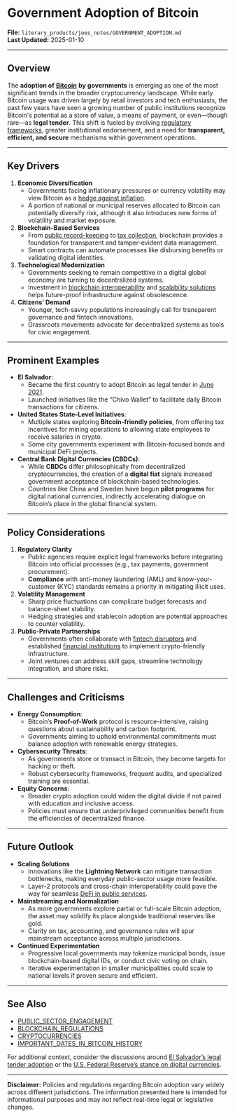 # Government Adoption of Bitcoin

**File:** `literary_products/joes_notes/GOVERNMENT_ADOPTION.md`\
**Last Updated:** 2025-01-10

***

## Overview

The **adoption of** [**Bitcoin**](../crypto_economics/bitcoin.md) **by governments** is emerging as one of the most significant trends in the broader cryptocurrency landscape. While early Bitcoin usage was driven largely by retail investors and tech enthusiasts, the past few years have seen a growing number of public institutions recognize Bitcoin's potential as a store of value, a means of payment, or even—though rare—as **legal tender**. This shift is fueled by evolving [regulatory frameworks](../governance/regulatory_frameworks.md), greater institutional endorsement, and a need for **transparent, efficient, and secure** mechanisms within government operations.

***

## Key Drivers

1. **Economic Diversification**
   * Governments facing inflationary pressures or currency volatility may view Bitcoin as a [hedge against inflation](../SPECULATIVE_ASSETS.md#inflation-hedge).
   * A portion of national or municipal reserves allocated to Bitcoin can potentially diversify risk, although it also introduces new forms of volatility and market exposure.
2. **Blockchain-Based Services**
   * From [public record-keeping](public_services.md#record-keeping) to [tax collection](../AI/governance_models.md#tax-collection-reform), blockchain provides a foundation for transparent and tamper-evident data management.
   * Smart contracts can automate processes like disbursing benefits or validating digital identities.
3. **Technological Modernization**
   * Governments seeking to remain competitive in a digital global economy are turning to decentralized systems.
   * Investment in [blockchain interoperability](../BLOCKCHAIN_INTEROPERABILITY.md) and [scalability solutions](../BLOCKCHAIN_SCALABILITY.md) helps future-proof infrastructure against obsolescence.
4. **Citizens’ Demand**
   * Younger, tech-savvy populations increasingly call for transparent governance and fintech innovations.
   * Grassroots movements advocate for decentralized systems as tools for civic engagement.

***

## Prominent Examples

* **El Salvador**:
  * Became the first country to adopt Bitcoin as legal tender in [June 2021](important_dates_in_bitcoin_history.md#2021-el-salvador-and-legal-tender).
  * Launched initiatives like the “Chivo Wallet” to facilitate daily Bitcoin transactions for citizens.
* **United States State-Level Initiatives**:
  * Multiple states exploring **Bitcoin-friendly policies**, from offering tax incentives for mining operations to allowing state employees to receive salaries in crypto.
  * Some city governments experiment with Bitcoin-focused bonds and municipal DeFi projects.
* **Central Bank Digital Currencies (CBDCs)**:
  * While **CBDCs** differ philosophically from decentralized cryptocurrencies, the creation of a **digital fiat** signals increased government acceptance of blockchain-based technologies.
  * Countries like China and Sweden have begun **pilot programs** for digital national currencies, indirectly accelerating dialogue on Bitcoin’s place in the global financial system.

***

## Policy Considerations

1. **Regulatory Clarity**
   * Public agencies require explicit legal frameworks before integrating Bitcoin into official processes (e.g., tax payments, government procurement).
   * **Compliance** with anti-money laundering (AML) and know-your-customer (KYC) standards remains a priority in mitigating illicit uses.
2. **Volatility Management**
   * Sharp price fluctuations can complicate budget forecasts and balance-sheet stability.
   * Hedging strategies and stablecoin adoption are potential approaches to counter volatility.
3. **Public-Private Partnerships**
   * Governments often collaborate with [fintech disruptors](../FINTECH_INNOVATORS.md) and established [financial institutions](../strategy/financial_institutions.md) to implement crypto-friendly infrastructure.
   * Joint ventures can address skill gaps, streamline technology integration, and share risks.

***

## Challenges and Criticisms

* **Energy Consumption**:
  * Bitcoin’s **Proof-of-Work** protocol is resource-intensive, raising questions about sustainability and carbon footprint.
  * Governments aiming to uphold environmental commitments must balance adoption with renewable energy strategies.
* **Cybersecurity Threats**:
  * As governments store or transact in Bitcoin, they become targets for hacking or theft.
  * Robust cybersecurity frameworks, frequent audits, and specialized training are essential.
* **Equity Concerns**:
  * Broader crypto adoption could widen the digital divide if not paired with education and inclusive access.
  * Policies must ensure that underprivileged communities benefit from the efficiencies of decentralized finance.

***

## Future Outlook

* **Scaling Solutions**
  * Innovations like the **Lightning Network** can mitigate transaction bottlenecks, making everyday public-sector usage more feasible.
  * Layer-2 protocols and cross-chain interoperability could pave the way for seamless [DeFi in public services](../DEFI_BASICS.md).
* **Mainstreaming and Normalization**
  * As more governments explore partial or full-scale Bitcoin adoption, the asset may solidify its place alongside traditional reserves like gold.
  * Clarity on tax, accounting, and governance rules will spur mainstream acceptance across multiple jurisdictions.
* **Continued Experimentation**
  * Progressive local governments may tokenize municipal bonds, issue blockchain-based digital IDs, or conduct civic voting on chain.
  * Iterative experimentation in smaller municipalities could scale to national levels if proven secure and efficient.

***

## See Also

* [PUBLIC\_SECTOR\_ENGAGEMENT](../governance/public_sector_engagement.md)
* [BLOCKCHAIN\_REGULATIONS](../BLOCKCHAIN_REGULATIONS.md)
* [CRYPTOCURRENCIES](../crypto/cryptocurrencies.md)
* [IMPORTANT\_DATES\_IN\_BITCOIN\_HISTORY](important_dates_in_bitcoin_history.md)

For additional context, consider the discussions around [El Salvador’s legal tender adoption](https://en.wikipedia.org/wiki/Bitcoin#El_Salvador) or the [U.S. Federal Reserve’s stance on digital currencies](https://en.wikipedia.org/wiki/Central_bank_digital_currency).

***

**Disclaimer:** Policies and regulations regarding Bitcoin adoption vary widely across different jurisdictions. The information presented here is intended for informational purposes and may not reflect real-time legal or legislative changes.
